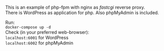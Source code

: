 This is an example of php-fpm with nginx as *fastcgi* reverse proxy.  
There is WordPress as application for php. Also phpMyAdmin is included.  
  
Run:  
`docker-compose up -d`  
Check (in your preferred web-browser):  
`localhost:6001` for WordPress  
`localhost:6002` for phpMyAdmin  
